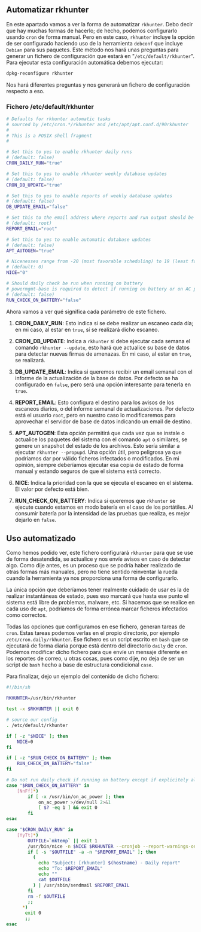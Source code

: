 ## Automatizar rkhunter

En este apartado vamos a ver la forma de automatizar `rkhunter`. Debo decir que hay muchas formas de hacerlo; de hecho, podemos configurarlo usando `cron` de forma manual. Pero en este caso, `rkhunter` incluye la opción de ser configurado haciendo uso de la herramienta `debconf` que incluye `Debian` para sus paquetes. Este método nos hará unas preguntas para generar un fichero de configuración que estará en "`/etc/default/rkhunter`". Para ejecutar esta configuración automática debemos ejecutar:

```bash
dpkg-reconfigure rkhunter
```

Nos hará diferentes preguntas y nos generará un fichero de configuración respecto a eso.

### Fichero /etc/default/rkhunter
```bash
# Defaults for rkhunter automatic tasks
# sourced by /etc/cron.*/rkhunter and /etc/apt/apt.conf.d/90rkhunter
#
# This is a POSIX shell fragment
#

# Set this to yes to enable rkhunter daily runs
# (default: false)
CRON_DAILY_RUN="true"

# Set this to yes to enable rkhunter weekly database updates
# (default: false)
CRON_DB_UPDATE="true"

# Set this to yes to enable reports of weekly database updates
# (default: false)
DB_UPDATE_EMAIL="false"

# Set this to the email address where reports and run output should be sent
# (default: root)
REPORT_EMAIL="root"

# Set this to yes to enable automatic database updates
# (default: false)
APT_AUTOGEN="true"

# Nicenesses range from -20 (most favorable scheduling) to 19 (least favorable)
# (default: 0)
NICE="0"

# Should daily check be run when running on battery
# powermgmt-base is required to detect if running on battery or on AC power
# (default: false)
RUN_CHECK_ON_BATTERY="false"
```

Ahora vamos a ver qué significa cada parámetro de este fichero.

1. **CRON_DAILY_RUN**: Esto indica si se debe realizar un escaneo cada día; en mi caso, al estar en `true`, sí se realizará dicho escaneo.

2. **CRON_DB_UPDATE**: Indica a `rkhunter` si debe ejecutar cada semana el comando `rkhunter --update`, esto hará que actualice su base de datos para detectar nuevas firmas de amenazas. En mi caso, al estar en `true`, se realizará.

3. **DB_UPDATE_EMAIL**: Indica si queremos recibir un email semanal con el informe de la actualización de la base de datos. Por defecto se ha configurado en `false`, pero será una opción interesante para tenerla en `true`.

4. **REPORT_EMAIL**: Esto configura el destino para los avisos de los escaneos diarios, o del informe semanal de actualizaciones. Por defecto está el usuario `root`, pero en nuestro caso lo modificaremos para aprovechar el servidor de base de datos indicando un email de destino.

5. **APT_AUTOGEN**: Esta opción permitirá que cada vez que se instale o actualice los paquetes del sistema con el comando `apt` o similares, se genere un snapshot del estado de los archivos. Esto sería similar a ejecutar `rkhunter --propupd`. Una opción útil, pero peligrosa ya que podríamos dar por válido ficheros infectados o modificados. En mi opinión, siempre deberíamos ejecutar esa copia de estado de forma manual y estando seguros de que el sistema está correcto.

6. **NICE**: Indica la prioridad con la que se ejecuta el escaneo en el sistema. El valor por defecto está bien.

7. **RUN_CHECK_ON_BATTERY**: Indica si queremos que `rkhunter` se ejecute cuando estamos en modo batería en el caso de los portátiles. Al consumir batería por la intensidad de las pruebas que realiza, es mejor dejarlo en `false`.

## Uso automatizado

Como hemos podido ver, este fichero configurará `rkhunter` para que se use de forma desatendida, se actualice y nos envíe avisos en caso de detectar algo. Como dije antes, es un proceso que se podría haber realizado de otras formas más manuales, pero no tiene sentido reinventar la rueda cuando la herramienta ya nos proporciona una forma de configurarlo.

La única opción que deberíamos tener realmente cuidado de usar es la de realizar instantáneas de estado, pues eso marcará que hasta ese punto el sistema está libre de problemas, malware, etc. Si hacemos que se realice en cada uso de `apt`, podríamos de forma errónea marcar ficheros infectados como correctos.

Todas las opciones que configuramos en ese fichero, generan tareas de `cron`. Estas tareas podemos verlas en el propio directorio, por ejemplo `/etc/cron.daily/rkhunter`. Ese fichero es un script escrito en `bash` que se ejecutará de forma diaria porque está dentro del directorio `daily` de `cron`. Podemos modificar dicho fichero para que envíe un mensaje diferente en los reportes de correo, u otras cosas, pues como dije, no deja de ser un script de `bash` hecho a base de estructura condicional `case`.

Para finalizar, dejo un ejemplo del contenido de dicho fichero:

```bash
#!/bin/sh

RKHUNTER=/usr/bin/rkhunter

test -x $RKHUNTER || exit 0

# source our config
. /etc/default/rkhunter

if [ -z "$NICE" ]; then
    NICE=0
fi

if [ -z "$RUN_CHECK_ON_BATTERY" ]; then
    RUN_CHECK_ON_BATTERY="false"
fi

# Do not run daily check if running on battery except if explicitely allowed
case "$RUN_CHECK_ON_BATTERY" in
    [NnFf]*)
        if [ -x /usr/bin/on_ac_power ]; then
            on_ac_power >/dev/null 2>&1
            [ $? -eq 1 ] && exit 0
        fi
esac

case "$CRON_DAILY_RUN" in
    [YyTt]*)
        OUTFILE=`mktemp` || exit 1
        /usr/bin/nice -n $NICE $RKHUNTER --cronjob --report-warnings-only --appendlog > $OUTFILE
        if [ -s "$OUTFILE" -a -n "$REPORT_EMAIL" ]; then
          (
            echo "Subject: [rkhunter] $(hostname) - Daily report"
            echo "To: $REPORT_EMAIL"
            echo ""
            cat $OUTFILE
          ) | /usr/sbin/sendmail $REPORT_EMAIL
        fi
        rm -f $OUTFILE
        ;;
      *)
       exit 0
       ;;
esac
```
